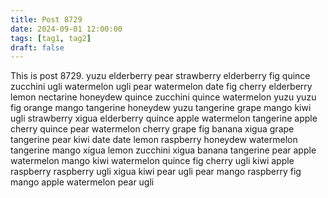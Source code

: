 ```yaml
---
title: Post 8729
date: 2024-09-01 12:00:00
tags: [tag1, tag2]
draft: false
---
```

This is post 8729.
yuzu
elderberry
pear
strawberry
elderberry
fig
quince
zucchini
ugli
watermelon
ugli
pear
watermelon
date
fig
cherry
elderberry
lemon
nectarine
honeydew
quince
zucchini
quince
watermelon
yuzu
yuzu
fig
orange
mango
tangerine
honeydew
yuzu
tangerine
grape
mango
kiwi
ugli
strawberry
xigua
elderberry
quince
apple
watermelon
tangerine
apple
cherry
quince
pear
watermelon
cherry
grape
fig
banana
xigua
grape
tangerine
pear
kiwi
date
date
lemon
raspberry
honeydew
watermelon
tangerine
mango
xigua
lemon
zucchini
xigua
banana
tangerine
pear
apple
watermelon
mango
kiwi
watermelon
quince
fig
cherry
ugli
kiwi
apple
raspberry
raspberry
ugli
xigua
kiwi
pear
ugli
pear
mango
raspberry
fig
mango
apple
watermelon
pear
ugli
